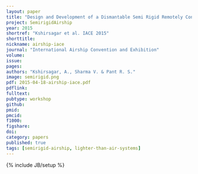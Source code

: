 ```yaml
---
layout: paper
title: "Design and Development of a Dismantable Semi Rigid Remotely Controlled Airship"
project: SemirigidAirship
year: 2015
shortref: "Kshirsagar et al. IACE 2015"
shorttitle: 
nickname: airship-iace
journal: "International Airship Convention and Exhibition"
volume:
issue:
pages:
authors: "Kshirsagar, A., Sharma V. & Pant R. S."
image: semirigid.png
pdf: 2015-04-18-airship-iace.pdf
pdflink:
fulltext:  
pubtype: workshop
github:
pmid:  
pmcid:
f1000:
figshare:
doi: 
category: papers
published: true
tags: [semirigid-airship, lighter-than-air-systems]
---
```

{% include JB/setup %}

